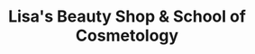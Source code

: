 ---
title: "Lisa's Beauty Shop & School of Cosmetology"
url: /lebanon/lisas-beauty-shop-und-school-of-cosmetology/
shop: Kosmetik
---